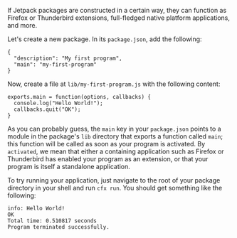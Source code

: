 If Jetpack packages are constructed in a certain way, they can function as
Firefox or Thunderbird extensions, full-fledged native platform applications,
and more.

Let's create a new package. In its `package.json`, add the following:

    {
      "description": "My first program",
      "main": "my-first-program"
    }

Now, create a file at `lib/my-first-program.js` with the following content:

    exports.main = function(options, callbacks) {
      console.log("Hello World!");
      callbacks.quit("OK");
    }

As you can probably guess, the `main` key in your `package.json`
points to a module in the package's `lib` directory that exports a
function called `main`; this function will be called as soon as your
program is activated. By `activated`, we mean that either a containing
application such as Firefox or Thunderbird has enabled your program as
an extension, or that your program is itself a standalone application.

To try running your application, just navigate to the root of your
package directory in your shell and run `cfx run`.  You should
get something like the following:

    info: Hello World!
    OK
    Total time: 0.510817 seconds
    Program terminated successfully.
